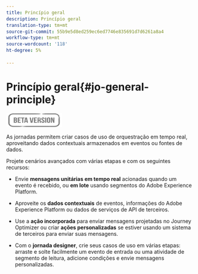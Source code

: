 ```yaml
---
title: Princípio geral
description: Princípio geral
translation-type: tm+mt
source-git-commit: 55b9e5d8ed259ec6ed7746e835691d7d6261a8a4
workflow-type: tm+mt
source-wordcount: '118'
ht-degree: 5%

---
```


# Princípio geral{#jo-general-principle}

![](../assets/do-not-localize/badge.png)

As jornadas permitem criar casos de uso de orquestração em tempo real, aproveitando dados contextuais armazenados em eventos ou fontes de dados.

Projete cenários avançados com várias etapas e com os seguintes recursos:

* Envie **mensagens unitárias em tempo real** acionadas quando um evento é recebido, ou **em lote** usando segmentos do Adobe Experience Platform.

* Aproveite os **dados contextuais** de eventos, informações do Adobe Experience Platform ou dados de serviços de API de terceiros.

* Use a **ação incorporada** para enviar mensagens projetadas no Journey Optimizer ou criar **ações personalizadas** se estiver usando um sistema de terceiros para enviar suas mensagens.

* Com o **jornada designer**, crie seus casos de uso em várias etapas: arraste e solte facilmente um evento de entrada ou uma atividade de segmento de leitura, adicione condições e envie mensagens personalizadas.
